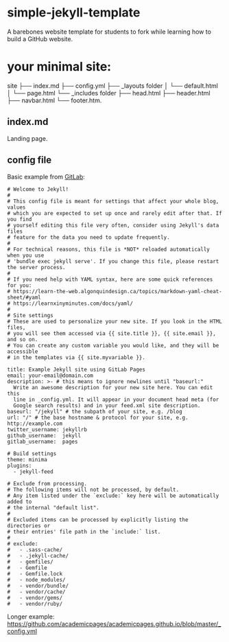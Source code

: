 # simple-jekyll-template

A barebones website template for students to fork while learning how to build a GitHub website. 

# your minimal site:

site
├── index.md 
├── config.yml
├── \_layouts folder
│   └── default.html
│   └── page.html 
└── \_includes folder 
    ├── head.html
    ├── header.html
    ├── navbar.html
    └── footer.htm.
  
  
## index.md

Landing page. 


## config file

Basic example from [GitLab](https://gitlab.com/pages/jekyll/blob/master/_config.yml):

````
# Welcome to Jekyll!
#
# This config file is meant for settings that affect your whole blog, values
# which you are expected to set up once and rarely edit after that. If you find
# yourself editing this file very often, consider using Jekyll's data files
# feature for the data you need to update frequently.
#
# For technical reasons, this file is *NOT* reloaded automatically when you use
# 'bundle exec jekyll serve'. If you change this file, please restart the server process.
#
# If you need help with YAML syntax, here are some quick references for you: 
# https://learn-the-web.algonquindesign.ca/topics/markdown-yaml-cheat-sheet/#yaml
# https://learnxinyminutes.com/docs/yaml/
#
# Site settings
# These are used to personalize your new site. If you look in the HTML files,
# you will see them accessed via {{ site.title }}, {{ site.email }}, and so on.
# You can create any custom variable you would like, and they will be accessible
# in the templates via {{ site.myvariable }}.

title: Example Jekyll site using GitLab Pages
email: your-email@domain.com
description: >- # this means to ignore newlines until "baseurl:"
  Write an awesome description for your new site here. You can edit this
  line in _config.yml. It will appear in your document head meta (for
  Google search results) and in your feed.xml site description.
baseurl: "/jekyll" # the subpath of your site, e.g. /blog
url: "/" # the base hostname & protocol for your site, e.g. http://example.com
twitter_username: jekyllrb
github_username:  jekyll
gitlab_username:  pages

# Build settings
theme: minima
plugins:
  - jekyll-feed

# Exclude from processing.
# The following items will not be processed, by default.
# Any item listed under the `exclude:` key here will be automatically added to
# the internal "default list".
#
# Excluded items can be processed by explicitly listing the directories or
# their entries' file path in the `include:` list.
#
# exclude:
#   - .sass-cache/
#   - .jekyll-cache/
#   - gemfiles/
#   - Gemfile
#   - Gemfile.lock
#   - node_modules/
#   - vendor/bundle/
#   - vendor/cache/
#   - vendor/gems/
#   - vendor/ruby/

````
  
Longer example: https://github.com/academicpages/academicpages.github.io/blob/master/_config.yml
